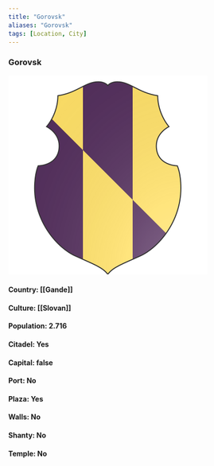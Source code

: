 ```yaml
---
title: "Gorovsk"
aliases: "Gorovsk"
tags: [Location, City]
---
```

### Gorovsk
![](attachment/5b4ebfca043634da6c20d42d185e1776.svg)

#### Country: [[Gande]]

#### Culture: [[Slovan]]

#### Population: 2.716

#### Citadel: Yes

#### Capital: false

#### Port: No

#### Plaza: Yes

#### Walls: No

#### Shanty: No

#### Temple: No

